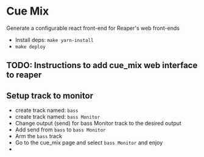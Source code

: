 # Cue Mix
Generate a configurable react front-end for Reaper's web front-ends

* Install deps: `make yarn-install`
* `make deploy`

## TODO: Instructions to add cue_mix web interface to reaper

## Setup track to monitor
* create track named: `bass`
* create track named: `bass Monitor`
* Change output (send) for bass Monitor track to the desired output
* Add send from `bass` to `bass Monitor`
* Arm the `bass` track
* Go to the cue_mix page and select `bass Monitor` and enjoy
* 
